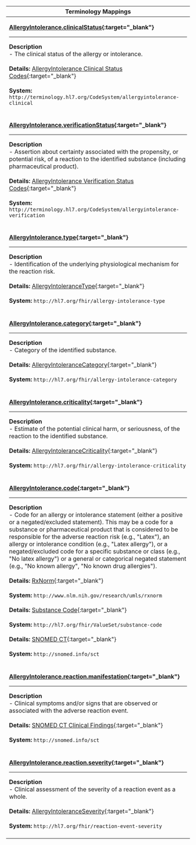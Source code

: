 |Terminology Mappings|
|---|
|<p>**[AllergyIntolerance.clinicalStatus](https://hl7.org/fhir/r4/allergyintolerance-definitions.html#AllergyIntolerance.clinicalStatus){:target="_blank"}**<hr>**Description**<br>- The clinical status of the allergy or intolerance.<br><br>**Details:** [AllergyIntolerance Clinical Status Codes](https://hl7.org/fhir/r4/valueset-allergyintolerance-clinical.html){:target="_blank"}<br><br>**System:** `http://terminology.hl7.org/CodeSystem/allergyintolerance-clinical`<br><br>|
|<p>**[AllergyIntolerance.verificationStatus](https://hl7.org/fhir/r4/allergyintolerance-definitions.html#AllergyIntolerance.verificationStatus){:target="_blank"}**<hr>**Description**<br>- Assertion about certainty associated with the propensity, or potential risk, of a reaction to the identified substance (including pharmaceutical product).<br><br>**Details:** [AllergyIntolerance Verification Status Codes](https://hl7.org/fhir/r4/valueset-allergyintolerance-verification.html){:target="_blank"}<br><br>**System:** `http://terminology.hl7.org/CodeSystem/allergyintolerance-verification`<br><br>|
|<p>**[AllergyIntolerance.type](https://hl7.org/fhir/r4/allergyintolerance-definitions.html#AllergyIntolerance.type){:target="_blank"}**<hr>**Description**<br>- Identification of the underlying physiological mechanism for the reaction risk.<br><br>**Details:** [AllergyIntoleranceType](https://hl7.org/fhir/r4/valueset-allergy-intolerance-type.html){:target="_blank"}<br><br>**System:** `http://hl7.org/fhir/allergy-intolerance-type`<br><br>|
|<p>**[AllergyIntolerance.category](https://hl7.org/fhir/r4/allergyintolerance-definitions.html#AllergyIntolerance.category){:target="_blank"}**<hr>**Description**<br>- Category of the identified substance.<br><br>**Details:** [AllergyIntoleranceCategory](https://hl7.org/fhir/r4/valueset-allergy-intolerance-category.html){:target="_blank"}<br><br>**System:** `http://hl7.org/fhir/allergy-intolerance-category`<br><br>|
|<p>**[AllergyIntolerance.criticality](https://hl7.org/fhir/r4/allergyintolerance-definitions.html#AllergyIntolerance.criticality){:target="_blank"}**<hr>**Description**<br>- Estimate of the potential clinical harm, or seriousness, of the reaction to the identified substance.<br><br>**Details:** [AllergyIntoleranceCriticality](https://hl7.org/fhir/r4/valueset-allergy-intolerance-criticality.html){:target="_blank"}<br><br>**System:** `http://hl7.org/fhir/allergy-intolerance-criticality`<br><br>|
|<p>**[AllergyIntolerance.code](https://hl7.org/fhir/r4/allergyintolerance-definitions.html#AllergyIntolerance.code){:target="_blank"}**<hr>**Description**<br>- Code for an allergy or intolerance statement (either a positive or a negated/excluded statement). This may be a code for a substance or pharmaceutical product that is considered to be responsible for the adverse reaction risk (e.g., "Latex"), an allergy or intolerance condition (e.g., "Latex allergy"), or a negated/excluded code for a specific substance or class (e.g., "No latex allergy") or a general or categorical negated statement (e.g., "No known allergy", "No known drug allergies").<br><br>**Details:** [RxNorm](http://hl7.org/fhir/r4/rxnorm.html){:target="_blank"}<br><br>**System:** `http://www.nlm.nih.gov/research/umls/rxnorm`<br><br>**Details:** [Substance Code](http://hl7.org/fhir/valueset-allergyintolerance-code.html){:target="_blank"}<br><br>**System:** `http://hl7.org/fhir/ValueSet/substance-code`<br><br>**Details:** [SNOMED CT](https://hl7.org/fhir/r4/valueset-allergyintolerance-code.html){:target="_blank"}<br><br>**System:** `http://snomed.info/sct`<br><br>|
|<p>**[AllergyIntolerance.reaction.manifestation](https://hl7.org/fhir/r4/allergyintolerance-definitions.html#AllergyIntolerance.reaction.manifestation){:target="_blank"}**<hr>**Description**<br>- Clinical symptoms and/or signs that are observed or associated with the adverse reaction event.<br><br>**Details:** [SNOMED CT Clinical Findings](https://hl7.org/fhir/r4/valueset-clinical-findings.html){:target="_blank"}<br><br>**System:** `http://snomed.info/sct`<br><br>|
|<p>**[AllergyIntolerance.reaction.severity](https://hl7.org/fhir/r4/allergyintolerance-definitions.html#AllergyIntolerance.reaction.severity){:target="_blank"}**<hr>**Description**<br>- Clinical assessment of the severity of a reaction event as a whole.<br><br>**Details:** [AllergyIntoleranceSeverity](https://hl7.org/fhir/R4/valueset-reaction-event-severity.html){:target="_blank"}<br><br>**System:** `http://hl7.org/fhir/reaction-event-severity`<br><br>|
